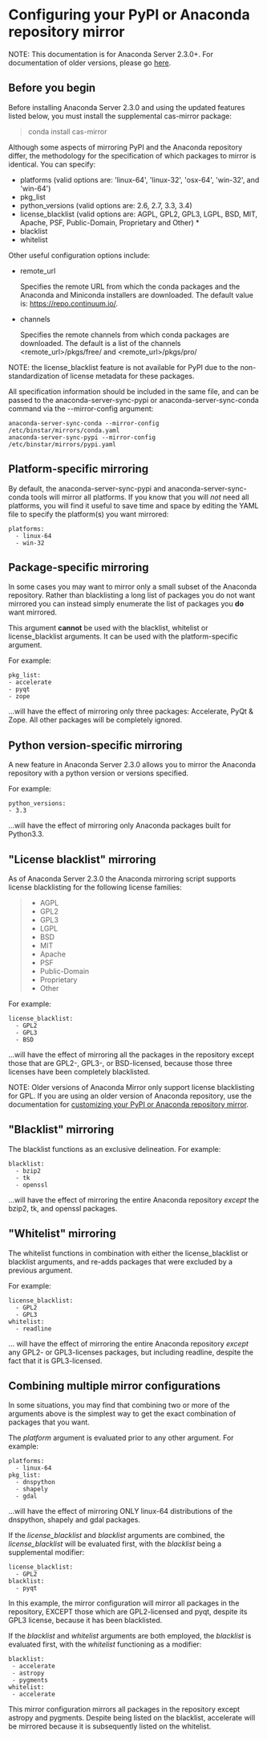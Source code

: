 Configuring your PyPI or Anaconda repository mirror
===================================================

NOTE: This documentation is for Anaconda Server 2.3.0+. For
documentation of older versions, please go
[here](mirrors-sync-configuration-2.2.html).

Before you begin
----------------

Before installing Anaconda Server 2.3.0 and using the updated features
listed below, you must install the supplemental cas-mirror package:

> conda install cas-mirror

Although some aspects of mirroring PyPI and the Anaconda repository
differ, the methodology for the specification of which packages to
mirror is identical. You can specify:

-   platforms (valid options are: 'linux-64', 'linux-32', 'osx-64',
    'win-32', and 'win-64')
-   pkg\_list
-   python\_versions (valid options are: 2.6, 2.7, 3.3, 3.4)
-   license\_blacklist (valid options are: AGPL, GPL2, GPL3, LGPL, BSD,
    MIT, Apache, PSF, Public-Domain, Proprietary and Other) \*
-   blacklist
-   whitelist

Other useful configuration options include:

-   remote\_url

    Specifies the remote URL from which the conda packages and the
    Anaconda and Miniconda installers are downloaded. The default value
    is: [<https://repo.continuum.io/>](https://repo.continuum.io/).

-   channels

    Specifies the remote channels from which conda packages
    are downloaded. The default is a list of the channels
    &lt;remote\_url&gt;/pkgs/free/ and &lt;remote\_url&gt;/pkgs/pro/

NOTE: the license\_blacklist feature is not available for PyPI due to
the non-standardization of license metadata for these packages.

All specification information should be included in the same file, and
can be passed to the anaconda-server-sync-pypi or
anaconda-server-sync-conda command via the --mirror-config argument:

    anaconda-server-sync-conda --mirror-config /etc/binstar/mirrors/conda.yaml
    anaconda-server-sync-pypi --mirror-config /etc/binstar/mirrors/pypi.yaml

Platform-specific mirroring
---------------------------

By default, the anaconda-server-sync-pypi and anaconda-server-sync-conda
tools will mirror all platforms. If you know that you will *not* need
all platforms, you will find it useful to save time and space by editing
the YAML file to specify the platform(s) you want mirrored:

    platforms:
      - linux-64
      - win-32

Package-specific mirroring
--------------------------

In some cases you may want to mirror only a small subset of the Anaconda
repository. Rather than blacklisting a long list of packages you do not
want mirrored you can instead simply enumerate the list of packages you
**do** want mirrored.

This argument **cannot** be used with the blacklist, whitelist or
license\_blacklist arguments. It can be used with the platform-specific
argument.

For example:

    pkg_list:
    - accelerate
    - pyqt
    - zope 

...will have the effect of mirroring only three packages: Accelerate,
PyQt & Zope. All other packages will be completely ignored.

Python version-specific mirroring
---------------------------------

A new feature in Anaconda Server 2.3.0 allows you to mirror the Anaconda
repository with a python version or versions specified.

For example:

    python_versions:
    - 3.3

...will have the effect of mirroring only Anaconda packages built for
Python3.3.

"License blacklist" mirroring
-----------------------------

As of Anaconda Server 2.3.0 the Anaconda mirroring script supports
license blacklisting for the following license families:

> -   AGPL
> -   GPL2
> -   GPL3
> -   LGPL
> -   BSD
> -   MIT
> -   Apache
> -   PSF
> -   Public-Domain
> -   Proprietary
> -   Other

For example:

    license_blacklist:
      - GPL2
      - GPL3
      - BSD

...will have the effect of mirroring all the packages in the repository
except those that are GPL2-, GPL3-, or BSD-licensed, because those three
licenses have been completely blacklisted.

NOTE: Older versions of Anaconda Mirror only support license
blacklisting for GPL. If you are using an older version of Anaconda
repository, use the documentation for [customizing your PyPI or Anaconda
repository mirror](mirrors-sync-configuration-2.2.html).

"Blacklist" mirroring
---------------------

The blacklist functions as an exclusive delineation. For example:

    blacklist:
      - bzip2
      - tk
      - openssl

...will have the effect of mirroring the entire Anaconda repository
*except* the bzip2, tk, and openssl packages.

"Whitelist" mirroring
---------------------

The whitelist functions in combination with either the
license\_blacklist or blacklist arguments, and re-adds packages that
were excluded by a previous argument.

For example:

    license_blacklist:
      - GPL2
      - GPL3
    whitelist:
      - readline

... will have the effect of mirroring the entire Anaconda repository
*except* any GPL2- or GPL3-licenses packages, but including readline,
despite the fact that it is GPL3-licensed.

Combining multiple mirror configurations
----------------------------------------

In some situations, you may find that combining two or more of the
arguments above is the simplest way to get the exact combination of
packages that you want.

The *platform* argument is evaluated prior to any other argument. For
example:

    platforms:
      - linux-64
    pkg_list:
      - dnspython
      - shapely
      - gdal

...will have the effect of mirroring ONLY linux-64 distributions of the
dnspython, shapely and gdal packages.

If the *license\_blacklist* and *blacklist* arguments are combined, the
*license\_blacklist* will be evaluated first, with the *blacklist* being
a supplemental modifier:

    license_blacklist:
      - GPL2
    blacklist:
      - pyqt

In this example, the mirror configuration will mirror all packages in
the repository, EXCEPT those which are GPL2-licensed and pyqt, despite
its GPL3 license, because it has been blacklisted.

If the *blacklist* and *whitelist* arguments are both employed, the
*blacklist* is evaluated first, with the *whitelist* functioning as a
modifier:

    blacklist:
     - accelerate
     - astropy
     - pygments
    whitelist:
     - accelerate

This mirror configuration mirrors all packages in the repository except
astropy and pygments. Despite being listed on the blacklist, accelerate
will be mirrored because it is subsequently listed on the whitelist.
